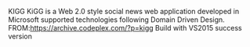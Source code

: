KIGG
KiGG is a Web 2.0 style social news web application developed in Microsoft supported technologies following Domain Driven Design.
FROM:https://archive.codeplex.com/?p=kigg
Build with VS2015 success version
